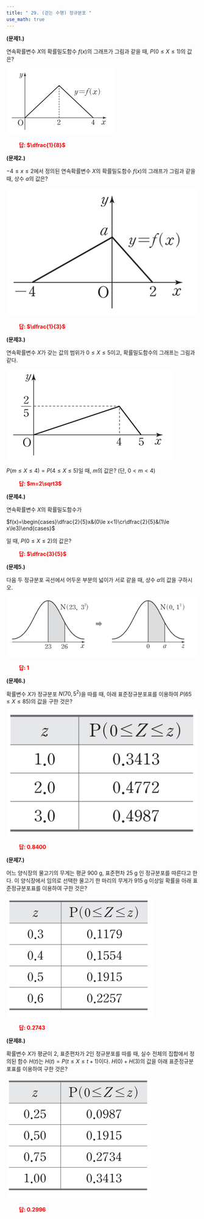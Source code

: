 ```yaml
---
title: " 29. (걷는 수행) 정규분포 "
use_math: true
---
```


**(문제1.)**

연속확률변수 $X$의 확률밀도함수 $f(x)$의 그래프가 그림과 같을 때, $P(0\le X\le 1)$의 값은?

<img src="/assets/Pasted image 20240529124213.png"/>

 **<span style="color: red;">$\qquad$답: $\dfrac{1}{8}$</span>** 


**(문제2.)**

$-4\le x\le 2$에서 정의된 연속확률변수 $X$의 확률밀도함수 $f(x)$의 그래프가 그림과 같을 때, 상수 $a$의 값은? 

<img src="/assets/Pasted image 20240529124323.png"/>

 **<span style="color: red;">$\qquad$답: $\dfrac{1}{3}$</span>** 

**(문제3.)**

연속확률변수 $X$가 갖는 값의 범위가 $0\le X\le 5$이고, 확률밀도함수의 그래프는 그림과 같다.

<img src="/assets/Pasted image 20240529124449.png"/>

$P(m\le X\le 4)=P(4\le X\le5)$일 때, $m$의 값은? (단, $0<m<4$)

 **<span style="color: red;">$\qquad$답: $m=2\sqrt3$</span>** 



**(문제4.)**

연속확률변수 $X$의 확률밀도함수가

$f(x)=\begin{cases}\dfrac{2}{5}x&(0\le x<1)\cr\dfrac{2}{5}&(1\le x\le3)\end{cases}$

일 때, $P(0\le X\le 2)$의 값은?

 **<span style="color: red;">$\qquad$답: $\dfrac{3}{5}$</span>** 


**(문제5.)**

다음 두 정규분포 곡선에서 어두운 부분의 넓이가 서로 같을 때, 상수 $a$의 값을 구하시오.

<img src="/assets/Pasted image 20240529125046.png"/>

 **<span style="color: red;">$\qquad$답: $1$</span>** 


**(문제6.)**

확률변수 $X$가 정규분포 $N(70, 5^2)$을 따를 때, 아래 표준정규분포표를 이용하여 $P(65\le X\le 85)$의 값을 구한 것은?

<img src="/assets/Pasted image 20240529125205.png"/>

 **<span style="color: red;">$\qquad$답: $0.8400$</span>** 


**(문제7.)**

어느 양식장의 물고기의 무게는 평균 900 g, 표준편차 25 g 인 정규분포를 따른다고 한다. 이 양식장에서 임의로 선택한 물고기 한 마리의 무게가 915 g 이상일 확률을 아래 표준정규분포표를 이용하여 구한 것은?

<img src="/assets/Pasted image 20240529125356.png"/>

 **<span style="color: red;">$\qquad$답: $0.2743$</span>** 


**(문제8.)**

확률변수 $X$가 평균이 2, 표준편차가 2인 정규분포를 따를 때, 실수 전체의 집합에서 정의된 함수 $H(t)$는 $H(t)=P(t\le X\le t+1)$이다. $H(0)+H(3)$의 값을 아래 표준정규분포표를 이용하여 구한 것은?

<img src="/assets/Pasted image 20240529125515.png"/>

 **<span style="color: red;">$\qquad$답: $0.2996$</span>** 



